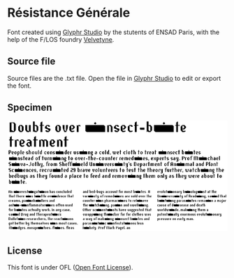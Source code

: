 # Résistance Générale

Font created using [Glyphr Studio](http://glyphrstudio.com/) by the stutents of ENSAD Paris, with the help of the F/LOS foundry [Velvetyne](http://velvetyne.fr/).

## Source file

Source files are the .txt file. Open the file in [Glyphr Studio](http://glyphrstudio.com/) to edit or export the font.

## Specimen

![Specimen image](specimen/specimen.png)

## License

This font is under OFL ([Open Font License](http://scripts.sil.org/cms/scripts/page.php?site_id=nrsi&id=OFL)).
